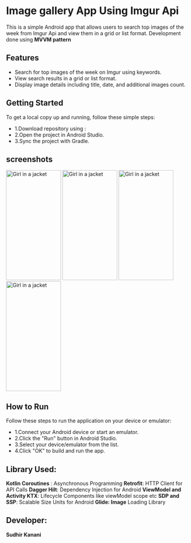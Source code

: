 # Image gallery  App Using Imgur Api

This is a simple Android app that allows users to search top images of the week from Imgur Api and view them in a grid or list format.
Development done using **MVVM pattern**


## Features
* Search for top images of the week on Imgur using keywords.
* View search results in a grid or list format.
* Display image details including title, date, and additional images count.

## Getting Started
To get a local copy up and running, follow these simple steps:
* 1.Download repository using :
* 2.Open the project in Android Studio.
* 3.Sync the project with Gradle.

## screenshots

<img src="https://github.com/SudhirKanani/Gallery_Imgur_Api/assets/106369547/a396225f-1e0a-4dd7-b7c1-96bafe7afab6" alt="Girl in a jacket" width="150" height="300">
<img src="https://github.com/SudhirKanani/Gallery_Imgur_Api/assets/106369547/90bbc2c0-0f5f-4af7-8588-86243f8abbe6" alt="Girl in a jacket" width="150" height="300">
<img src="https://github.com/SudhirKanani/Gallery_Imgur_Api/assets/106369547/36f24d3c-fa2f-4d4d-a44a-2fce29e14493" alt="Girl in a jacket" width="150" height="300">
<img src="https://github.com/SudhirKanani/Gallery_Imgur_Api/assets/106369547/f46fbd75-6567-4d40-8fbf-1f15f1f48be9" alt="Girl in a jacket" width="150" height="300">

##  How to Run
Follow these steps to run the application on your device or emulator:
* 1.Connect your Android device or start an emulator.
* 2.Click the "Run" button in Android Studio.
* 3.Select your device/emulator from the list.
* 4.Click "OK" to build and run the app.


## Library Used:

**Kotlin Coroutines** : Asynchronous Programming
**Retrofit**: HTTP Client for API Calls
**Dagger Hilt**: Dependency Injection for Android
**ViewModel and Activity KTX**: Lifecycle Components like viewModel scope etc
**SDP and SSP**: Scalable Size Units for Android
**Glide: Image** Loading Library

## Developer:
**Sudhir Kanani**
